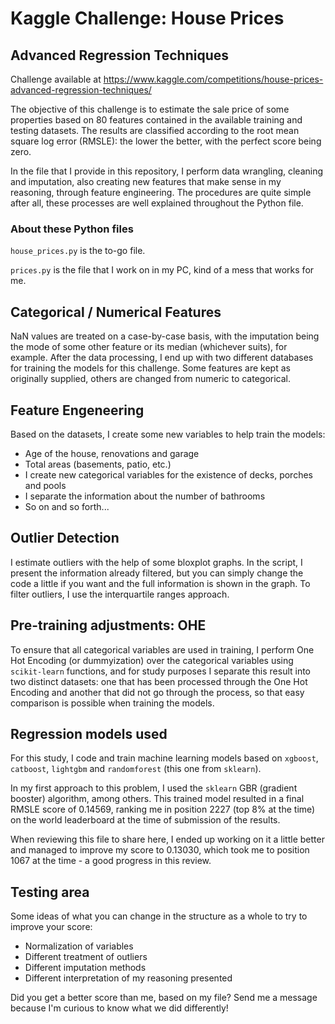 # Kaggle Challenge: House Prices
## Advanced Regression Techniques
Challenge available at https://www.kaggle.com/competitions/house-prices-advanced-regression-techniques/

The objective of this challenge is to estimate the sale price of some properties based on 80 features contained in the available training and testing datasets. The results are classified according to the root mean square log error (RMSLE): the lower the better, with the perfect score being zero.

In the file that I provide in this repository, I perform data wrangling, cleaning and imputation, also creating new features that make sense in my reasoning, through feature engineering. The procedures are quite simple after all, these processes are well explained throughout the Python file.

### About these Python files
`house_prices.py` is the to-go file.

`prices.py` is the file that I work on in my PC, kind of a mess that works for me.

## Categorical / Numerical Features
NaN values ​​are treated on a case-by-case basis, with the imputation being the mode of some other feature or its median (whichever suits), for example. After the data processing, I end up with two different databases for training the models for this challenge. Some features are kept as originally supplied, others are changed from numeric to categorical.

## Feature Engeneering
Based on the datasets, I create some new variables to help train the models:
- Age of the house, renovations and garage
- Total areas (basements, patio, etc.)
- I create new categorical variables for the existence of decks, porches and pools
- I separate the information about the number of bathrooms
- So on and so forth...

## Outlier Detection
I estimate outliers with the help of some bloxplot graphs. In the script, I present the information already filtered, but you can simply change the code a little if you want and the full information is shown in the graph. To filter outliers, I use the interquartile ranges approach.

## Pre-training adjustments: OHE
To ensure that all categorical variables are used in training, I perform One Hot Encoding (or dummyization) over the categorical variables using `scikit-learn` functions, and for study purposes I separate this result into two distinct datasets: one that has been processed through the One Hot Encoding and another that did not go through the process, so that easy comparison is possible when training the models.

## Regression models used
For this study, I code and train machine learning models based on `xgboost`, `catboost`, `lightgbm` and `randomforest` (this one from `sklearn`).

In my first approach to this problem, I used the `sklearn` GBR (gradient booster) algorithm, among others. This trained model resulted in a final RMSLE score of 0.14569, ranking me in position 2227 (top 8% at the time) on the world leaderboard at the time of submission of the results.

When reviewing this file to share here, I ended up working on it a little better and managed to improve my score to 0.13030, which took me to position 1067 at the time - a good progress in this review.

## Testing area
Some ideas of what you can change in the structure as a whole to try to improve your score:
- Normalization of variables
- Different treatment of outliers
- Different imputation methods
- Different interpretation of my reasoning presented

Did you get a better score than me, based on my file? Send me a message because I'm curious to know what we did differently!
